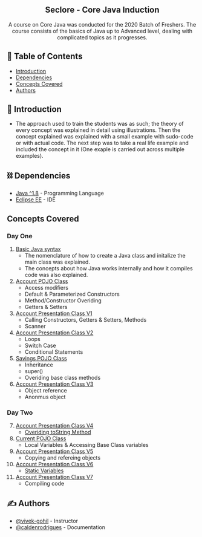 <h2 align="center">Seclore - Core Java Induction</h3>

<p align="center"> A course on Core Java was conducted for the 2020 Batch of Freshers. The course consists of the basics of Java up to Advanced level, dealing with complicated topics as it progresses.
    <br> 
</p>

## 📝 Table of Contents
- [Introduction](#introduction)
- [Dependencies](#dependencies)
- [Concepts Covered](#conceptscovered)
- [Authors](#authors)

## 🧐 Introduction <a name = "introduction"></a>
- The approach used to train the students was as such; the theory of every concept was explained in detail using illustrations. Then the concept explained was explained with a small example with sudo-code or with actual code. The next step was to take a real life example and included the concept in it (One exaple is carried out across multiple examples).

## ⛓️ Dependencies <a name = "dependencies"></a>
- [Java ^1.8](https://www.java.com/en/) - Programming Language
- [Eclipse EE](https://www.eclipse.org/) - IDE

## Concepts Covered <a name = "conceptscovered">
### Day One
1. [Basic Java syntax](https://github.com/caldenrodrigues/Seclore/blob/master/01_HelloWorld/src/com/seclore/main/MyFirstProgram.java)
    - The nomenclature of how to create a Java class and initalize the main class was explained.
    - The concepts about how Java works internally and how it compiles code was also explained.
2. [Account POJO Class](https://github.com/caldenrodrigues/Seclore/blob/master/02_BankingApplication/src/com/seclore/pojo/Account.java)
    - Access modifiers
    - Default & Parameterized Constructors
    - Method/Constructor Overiding
    - Getters & Setters
3. [Account Presentation Class V1](https://github.com/caldenrodrigues/Seclore/blob/master/02_BankingApplication/src/com/seclore/main/AccountMainV1.java)
    - Calling Constructors, Getters & Setters, Methods
    - Scanner
4. [Account Presentation Class V2](https://github.com/caldenrodrigues/Seclore/blob/master/02_BankingApplication/src/com/seclore/main/AccountMainV2.java)
    - Loops
    - Switch Case
    - Conditional Statements
5. [Savings POJO Class](https://github.com/caldenrodrigues/Seclore/blob/master/02_BankingApplication/src/com/seclore/pojo/Savings.java)
    - Inheritance
    - super()
    - Overiding base class methods
6. [Account Presentation Class V3](https://github.com/caldenrodrigues/Seclore/blob/master/02_BankingApplication/src/com/seclore/main/AccountMainV3.java)
    - Object reference
    - Anonmus object
### Day Two
7. [Account Presentation Class V4](https://github.com/caldenrodrigues/Seclore/blob/master/02_BankingApplication/src/com/seclore/main/AccountMainV4.java)
    - [Overiding toString Method](https://github.com/caldenrodrigues/Seclore/blob/master/02_BankingApplication/src/com/seclore/pojo/Account.java#L70)
8. [Current POJO Class](https://github.com/caldenrodrigues/Seclore/blob/master/02_BankingApplication/src/com/seclore/pojo/Current.java)
    - Local Variables & Accessing Base Class variables
9. [Account Presentation Class V5](https://github.com/caldenrodrigues/Seclore/blob/master/02_BankingApplication/src/com/seclore/main/AccountMainV5.java)
    - Copying and refereing objects
10. [Account Presentation Class V6](https://github.com/caldenrodrigues/Seclore/blob/master/02_BankingApplication/src/com/seclore/main/AccountMainV6.java)
    - [Static Variables](https://github.com/caldenrodrigues/Seclore/blob/master/02_BankingApplication/src/com/seclore/pojo/Account.java#L7)
11. [Account Presentation Class V7](https://github.com/caldenrodrigues/Seclore/blob/master/02_BankingApplication/src/com/seclore/main/AccountMainV7.java)
    - Compiling code
    
## ✍️ Authors <a name = "authors"></a>
- [@vivek-gohil](https://github.com/vivek-gohil) - Instructor
- [@caldenrodrigues](https://github.com/caldenrodrigues/) - Documentation
